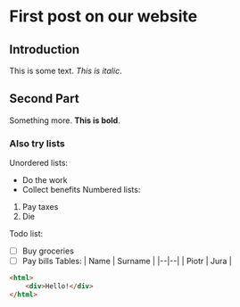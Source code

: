 # First post on our website
## Introduction 
This is some text. *This is italic*.
## Second Part
Something more. **This is bold**.
### Also try lists
Unordered lists:
 - Do the work
 - Collect benefits
Numbered lists:
 1. Pay taxes
 2. Die
 
Todo list:
 - [ ] Buy groceries
 - [ ] Pay bills
Tables:
| Name | Surname |
|--|--|
| Piotr | Jura |
```html
<html>
	<div>Hello!</div>
</html>
``` 